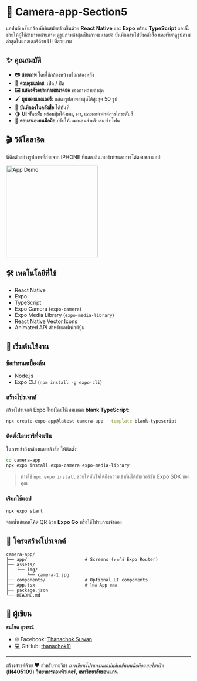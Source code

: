 # 📸 Camera-app-Section5

แอปพลิเคชันกล้องที่ทันสมัยสร้างขึ้นด้วย **React Native** และ **Expo** พร้อม **TypeScript** แอปนี้ช่วยให้ผู้ใช้สามารถถ่ายภาพ ดูรูปภาพล่าสุดเป็นภาพขนาดย่อ บันทึกภาพไปยังคลังสื่อ และเรียกดูรูปภาพล่าสุดในแกลเลอรีด้วย UI ที่สวยงาม

## ✨ คุณสมบัติ

* 📷 **ถ่ายภาพ** โดยใช้กล้องหน้าหรือกล้องหลัง
* 🔦 **ควบคุมแฟลช**: เปิด / ปิด
* 🖼️ **แสดงตัวอย่างภาพขนาดย่อ** ของภาพถ่ายล่าสุด
* 🖌️ **มุมมองแกลเลอรี**: แสดงรูปภาพล่าสุดได้สูงสุด 50 รูป
* 💾 **บันทึกลงในคลังสื่อ** ได้ทันที
* 🌗 **UI ทันสมัย** พร้อมปุ่มโค้งมน, เงา, และเอฟเฟกต์การไล่ระดับสี
* 📱 **ตอบสนองบนมือถือ** ปรับให้เหมาะสมสำหรับสมาร์ทโฟน

## 🎬 วิดีโอสาธิต

นี่คือตัวอย่างรูปภาพที่ถ่ายจาก IPHONE ที่แสดงอินเทอร์เฟซและการโต้ตอบของแอป:

<img src="assets/video/demo-app-camera.gif" alt="App Demo" width="250" />


## 🛠️ เทคโนโลยีที่ใช้

* React Native
* Expo
* TypeScript
* Expo Camera (`expo-camera`)
* Expo Media Library (`expo-media-library`)
* React Native Vector Icons
* Animated API สำหรับเอฟเฟกต์ปุ่ม

## 🚀 เริ่มต้นใช้งาน

### ข้อกำหนดเบื้องต้น

* Node.js
* Expo CLI (`npm install -g expo-cli`)

### สร้างโปรเจกต์

สร้างโปรเจกต์ Expo ใหม่โดยใช้เทมเพลต **blank TypeScript**:

```bash
npx create-expo-app@latest camera-app --template blank-typescript
```

### ติดตั้งไลบรารีที่จำเป็น

ในการเข้าถึงกล้องและคลังสื่อ ให้ติดตั้ง:

```bash
cd camera-app
npx expo install expo-camera expo-media-library
```

> การใช้ `npx expo install` ช่วยให้มั่นใจได้ถึงความเข้ากันได้กับเวอร์ชัน Expo SDK ของคุณ

### เรียกใช้แอป

```bash
npx expo start
```

จากนั้นสแกนโค้ด QR ด้วย **Expo Go** หรือใช้โปรแกรมจำลอง

## 🔄 โครงสร้างโปรเจกต์

```
camera-app/
├── app/                      # Screens (หากใช้ Expo Router)
├── assets/
│   └── img/
│       └── camera-1.jpg      
├── components/               # Optional UI components
├── App.tsx                   # ไฟล์ App หลัก
├── package.json
└── README.md
```

## 👤 ผู้เขียน

**ธนโชค สุวรรณ์**

* 🌐 Facebook: [Thanachok Suwan](https://facebook.com/thanachok.boss)
* 💻 GitHub: [thanachok11](https://github.com/thanachok11)

---

สร้างสรรค์ด้วย ❤️ สำหรับรายวิชา *การเขียนโปรแกรมแอปพลิเคชันบนมือถือแบบไฮบริด* (**IN405109**)
**วิทยาการคอมพิวเตอร์, มหาวิทยาลัยขอนแก่น**

